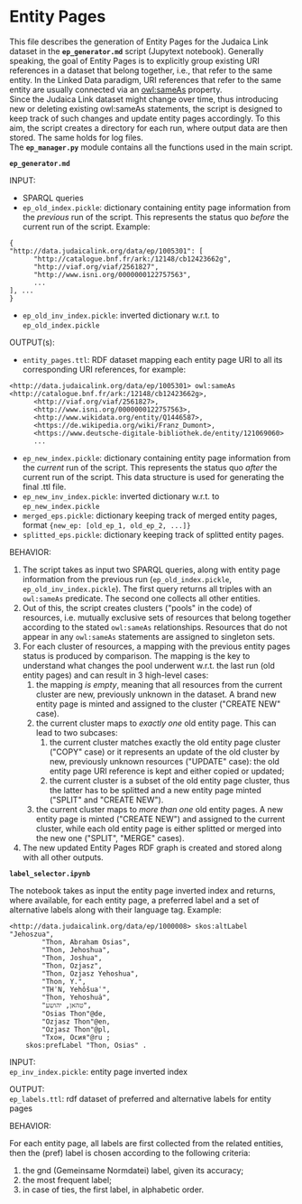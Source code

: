 # Entity Pages

This file describes the generation of Entity Pages for the Judaica Link dataset in the **`ep_generator.md`** script (Jupytext notebook). Generally speaking, the goal of Entity Pages is to explicitly group existing URI references in a dataset that belong together, i.e., that refer to the same entity. In the Linked Data paradigm, URI references that refer to the same entity are usually connected via an [owl:sameAs](https://www.w3.org/TR/owl-ref/#sameAs-def) property.  
Since the Judaica Link dataset might change over time, thus introducing new or deleting existing owl:sameAs statements, the script is designed to keep track of such changes and update entity pages accordingly. To this aim, the script creates a directory for each run, where output data are then stored. The same holds for log files.  
The **`ep_manager.py`** module contains all the functions used in the main script.

**`ep_generator.md`**  

INPUT: 
  * SPARQL queries  
  * `ep_old_index.pickle`: dictionary containing entity page information from the *previous* run of the script. This represents the status quo *before* the current run of the script. Example:  
  ```
  {
  "http://data.judaicalink.org/data/ep/1005301": [
        "http://catalogue.bnf.fr/ark:/12148/cb12423662g",
        "http://viaf.org/viaf/2561827",
        "http://www.isni.org/0000000122757563",
        ...
  ], ...
  }
  ```  
  * `ep_old_inv_index.pickle`: inverted dictionary w.r.t. to `ep_old_index.pickle`
  
OUTPUT(s):
  * `entity_pages.ttl`: RDF dataset mapping each entity page URI to all its corresponding URI references, for example: 
  ```
  <http://data.judaicalink.org/data/ep/1005301> owl:sameAs <http://catalogue.bnf.fr/ark:/12148/cb12423662g>,
        <http://viaf.org/viaf/2561827>,
        <http://www.isni.org/0000000122757563>,
        <http://www.wikidata.org/entity/Q1446587>,
        <https://de.wikipedia.org/wiki/Franz_Dumont>,
        <https://www.deutsche-digitale-bibliothek.de/entity/121069060>
        ...
  ```  
  
  * `ep_new_index.pickle`: dictionary containing entity page information from the *current* run of the script. This represents the status quo *after* the current run of the script. This data structure is used for generating the final .ttl file.  
  * `ep_new_inv_index.pickle`: inverted dictionary w.r.t. to `ep_new_index.pickle`
  * `merged_eps.pickle`: dictionary keeping track of merged entity pages, format `{new_ep: [old_ep_1, old_ep_2, ...]}` 
  * `splitted_eps.pickle`: dictionary keeping track of splitted entity pages.  
  
BEHAVIOR:

1. The script takes as input two SPARQL queries, along with entity page information from the previous run (`ep_old_index.pickle`, `ep_old_inv_index.pickle`). The first query returns all triples with an `owl:sameAs` predicate. The second one collects all other entities.  
2. Out of this, the script creates clusters ("pools" in the code) of resources, i.e. mutually exclusive sets of resources that belong together according to the stated `owl:sameAs` relationships. Resources that do not appear in any `owl:sameAs` statements are assigned to singleton sets.  
3. For each cluster of resources, a mapping with the previous entity pages status is produced by comparison. The mapping is the key to understand what changes the pool underwent w.r.t. the last run (old entity pages) and can result in 3 high-level cases:
      1. the mapping *is empty*, meaning that all resources from the current cluster are new, previously unknown in the dataset. A brand new entity page is minted and assigned to the cluster ("CREATE NEW" case).
      2. the current cluster maps to *exactly one* old entity page. This can lead to two subcases:  
          1. the current cluster matches exactly the old entity page cluster ("COPY" case) or it represents an update of the old cluster by new, previously unknown resources ("UPDATE" case): the old entity page URI reference is kept and either copied or updated;
          2. the current cluster is a subset of the old entity page cluster, thus the latter has to be splitted and a new entity page minted ("SPLIT" and "CREATE NEW").
      3. the current cluster maps to *more than one* old entity pages. A new entity page is minted ("CREATE NEW") and assigned to the current cluster, while each old entity page is either splitted or merged into the new one ("SPLIT", "MERGE" cases).  
4. The new updated Entity Pages RDF graph is created and stored along with all other outputs.
  
  

**`label_selector.ipynb`** 

The notebook takes as input the entity page inverted index and returns, where available, for each entity page, a preferred label and a set of alternative labels along with their language tag. Example:

```
<http://data.judaicalink.org/data/ep/1000008> skos:altLabel "Jehoszua",
        "Thon, Abraham Osias",
        "Thon, Jehoshua",
        "Thon, Joshua",
        "Thon, Ozjasz",
        "Thon, Ozjasz Yehoshua",
        "Thon, Y.",
        "ṬHʾN, Yehôšuaʿ",
        "Ṭhon, Yehoshua̕",
        "טהאן, יהושע",
        "Osias Thon"@de,
        "Ozjasz Thon"@en,
        "Ozjasz Thon"@pl,
        "Тхон, Осия"@ru ;
    skos:prefLabel "Thon, Osias" .

```
INPUT:  
	`ep_inv_index.pickle`: entity page inverted index  

OUTPUT:  
	`ep_labels.ttl`: rdf dataset of preferred and alternative labels for entity pages  
	

BEHAVIOR:  
  
For each entity page, all labels are first collected from the related entities, then the (pref) label is chosen according to the following criteria:
1. the gnd (Gemeinsame Normdatei) label, given its accuracy;
2. the most frequent label;
3. in case of ties, the first label, in alphabetic order.